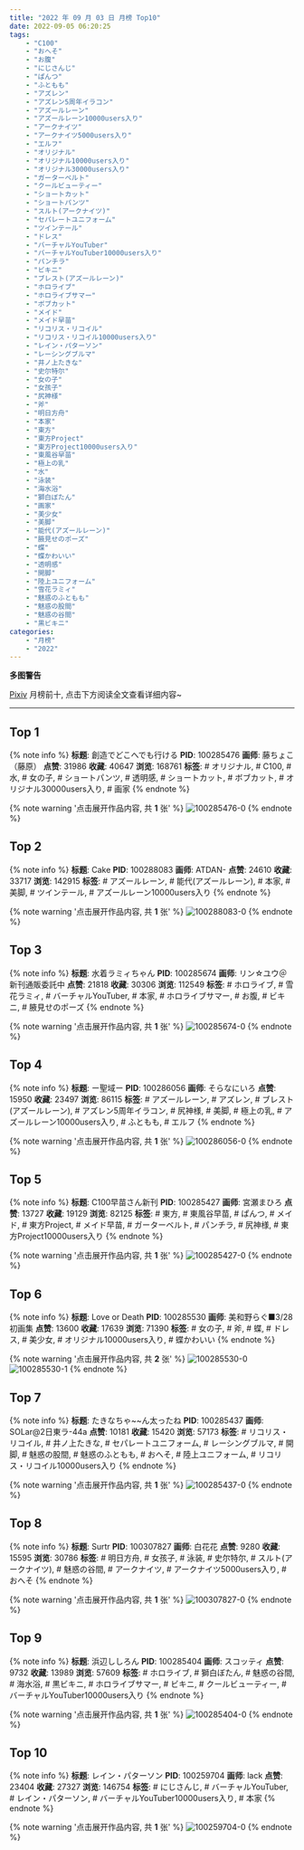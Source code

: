 ```yaml
---
title: "2022 年 09 月 03 日 月榜 Top10"
date: 2022-09-05 06:20:25
tags:
    - "C100"
    - "おへそ"
    - "お腹"
    - "にじさんじ"
    - "ぱんつ"
    - "ふともも"
    - "アズレン"
    - "アズレン5周年イラコン"
    - "アズールレーン"
    - "アズールレーン10000users入り"
    - "アークナイツ"
    - "アークナイツ5000users入り"
    - "エルフ"
    - "オリジナル"
    - "オリジナル10000users入り"
    - "オリジナル30000users入り"
    - "ガーターベルト"
    - "クールビューティー"
    - "ショートカット"
    - "ショートパンツ"
    - "スルト(アークナイツ)"
    - "セパレートユニフォーム"
    - "ツインテール"
    - "ドレス"
    - "バーチャルYouTuber"
    - "バーチャルYouTuber10000users入り"
    - "パンチラ"
    - "ビキニ"
    - "ブレスト(アズールレーン)"
    - "ホロライブ"
    - "ホロライブサマー"
    - "ボブカット"
    - "メイド"
    - "メイド早苗"
    - "リコリス・リコイル"
    - "リコリス・リコイル10000users入り"
    - "レイン・パターソン"
    - "レーシングブルマ"
    - "井ノ上たきな"
    - "史尔特尔"
    - "女の子"
    - "女孩子"
    - "尻神様"
    - "斧"
    - "明日方舟"
    - "本家"
    - "東方"
    - "東方Project"
    - "東方Project10000users入り"
    - "東風谷早苗"
    - "極上の乳"
    - "水"
    - "泳装"
    - "海水浴"
    - "獅白ぼたん"
    - "画家"
    - "美少女"
    - "美脚"
    - "能代(アズールレーン)"
    - "腋見せのポーズ"
    - "蝶"
    - "蝶かわいい"
    - "透明感"
    - "開脚"
    - "陸上ユニフォーム"
    - "雪花ラミィ"
    - "魅惑のふともも"
    - "魅惑の股間"
    - "魅惑の谷間"
    - "黒ビキニ"
categories:
    - "月榜"
    - "2022"
---
```


<i class="fa fa-triangle-exclamation"></i>**多图警告**<i class="fa fa-triangle-exclamation"></i>

[Pixiv](https://www.pixiv.net/) 月榜前十, 点击下方阅读全文查看详细内容~

<!-- more -->

---

## Top 1

{% note info %}
**标题**: 創造でどこへでも行ける
**PID**: 100285476 **画师**: 藤ちょこ（藤原）
**点赞**: 31986 **收藏**: 40647 **浏览**: 168761
**标签**: # オリジナル, # C100, # 水, # 女の子, # ショートパンツ, # 透明感, # ショートカット, # ボブカット, # オリジナル30000users入り, # 画家
{% endnote %}

{% note warning '点击展开作品内容, 共 **1** 张' %}
![100285476-0](https://i.pixiv.re/img-original/img/2022/08/07/00/00/19/100285476_p0.png)
{% endnote %}

## Top 2

{% note info %}
**标题**: Cake
**PID**: 100288083 **画师**: ATDAN-
**点赞**: 24610 **收藏**: 33717 **浏览**: 142915
**标签**: # アズールレーン, # 能代(アズールレーン), # 本家, # 美脚, # ツインテール, # アズールレーン10000users入り
{% endnote %}

{% note warning '点击展开作品内容, 共 **1** 张' %}
![100288083-0](https://i.pixiv.re/img-original/img/2022/08/07/02/10/28/100288083_p0.jpg)
{% endnote %}

## Top 3

{% note info %}
**标题**: 水着ラミィちゃん
**PID**: 100285674 **画师**: リン☆ユウ＠新刊通販委託中
**点赞**: 21818 **收藏**: 30306 **浏览**: 112549
**标签**: # ホロライブ, # 雪花ラミィ, # バーチャルYouTuber, # 本家, # ホロライブサマー, # お腹, # ビキニ, # 腋見せのポーズ
{% endnote %}

{% note warning '点击展开作品内容, 共 **1** 张' %}
![100285674-0](https://i.pixiv.re/img-original/img/2022/08/07/00/01/42/100285674_p0.png)
{% endnote %}

## Top 4

{% note info %}
**标题**: ー聖域ー
**PID**: 100286056 **画师**: そらなにいろ
**点赞**: 15950 **收藏**: 23497 **浏览**: 86115
**标签**: # アズールレーン, # アズレン, # ブレスト(アズールレーン), # アズレン5周年イラコン, # 尻神様, # 美脚, # 極上の乳, # アズールレーン10000users入り, # ふともも, # エルフ
{% endnote %}

{% note warning '点击展开作品内容, 共 **1** 张' %}
![100286056-0](https://i.pixiv.re/img-original/img/2022/08/07/00/09/58/100286056_p0.png)
{% endnote %}

## Top 5

{% note info %}
**标题**: C100早苗さん新刊
**PID**: 100285427 **画师**: 宮瀬まひろ
**点赞**: 13727 **收藏**: 19129 **浏览**: 82125
**标签**: # 東方, # 東風谷早苗, # ぱんつ, # メイド, # 東方Project, # メイド早苗, # ガーターベルト, # パンチラ, # 尻神様, # 東方Project10000users入り
{% endnote %}

{% note warning '点击展开作品内容, 共 **1** 张' %}
![100285427-0](https://i.pixiv.re/img-original/img/2022/08/07/00/00/14/100285427_p0.jpg)
{% endnote %}

## Top 6

{% note info %}
**标题**: Love or Death
**PID**: 100285530 **画师**: 美和野らぐ■3/28初画集
**点赞**: 13600 **收藏**: 17639 **浏览**: 71390
**标签**: # 女の子, # 斧, # 蝶, # ドレス, # 美少女, # オリジナル10000users入り, # 蝶かわいい
{% endnote %}

{% note warning '点击展开作品内容, 共 **2** 张' %}
![100285530-0](https://i.pixiv.re/img-original/img/2022/08/07/00/00/26/100285530_p0.png)
![100285530-1](https://i.pixiv.re/img-original/img/2022/08/07/00/00/26/100285530_p1.png)
{% endnote %}

## Top 7

{% note info %}
**标题**: たきなちゃ~~ん太ったね
**PID**: 100285437 **画师**: SOLar@2日東ラ-44a
**点赞**: 10181 **收藏**: 15420 **浏览**: 57173
**标签**: # リコリス・リコイル, # 井ノ上たきな, # セパレートユニフォーム, # レーシングブルマ, # 開脚, # 魅惑の股間, # 魅惑のふともも, # おへそ, # 陸上ユニフォーム, # リコリス・リコイル10000users入り
{% endnote %}

{% note warning '点击展开作品内容, 共 **1** 张' %}
![100285437-0](https://i.pixiv.re/img-original/img/2022/08/07/18/57/47/100285437_p0.png)
{% endnote %}

## Top 8

{% note info %}
**标题**: Surtr
**PID**: 100307827 **画师**: 白花花
**点赞**: 9280 **收藏**: 15595 **浏览**: 30786
**标签**: # 明日方舟, # 女孩子, # 泳装, # 史尔特尔, # スルト(アークナイツ), # 魅惑の谷間, # アークナイツ, # アークナイツ5000users入り, # おへそ
{% endnote %}

{% note warning '点击展开作品内容, 共 **1** 张' %}
![100307827-0](https://i.pixiv.re/img-original/img/2022/08/07/20/55/45/100307827_p0.png)
{% endnote %}

## Top 9

{% note info %}
**标题**: 浜辺ししろん
**PID**: 100285404 **画师**: スコッティ
**点赞**: 9732 **收藏**: 13989 **浏览**: 57609
**标签**: # ホロライブ, # 獅白ぼたん, # 魅惑の谷間, # 海水浴, # 黒ビキニ, # ホロライブサマー, # ビキニ, # クールビューティー, # バーチャルYouTuber10000users入り
{% endnote %}

{% note warning '点击展开作品内容, 共 **1** 张' %}
![100285404-0](https://i.pixiv.re/img-original/img/2022/08/07/00/00/11/100285404_p0.jpg)
{% endnote %}

## Top 10

{% note info %}
**标题**: レイン・パターソン
**PID**: 100259704 **画师**: lack
**点赞**: 23404 **收藏**: 27327 **浏览**: 146754
**标签**: # にじさんじ, # バーチャルYouTuber, # レイン・パターソン, # バーチャルYouTuber10000users入り, # 本家
{% endnote %}

{% note warning '点击展开作品内容, 共 **1** 张' %}
![100259704-0](https://i.pixiv.re/img-original/img/2022/08/06/00/00/18/100259704_p0.png)
{% endnote %}
